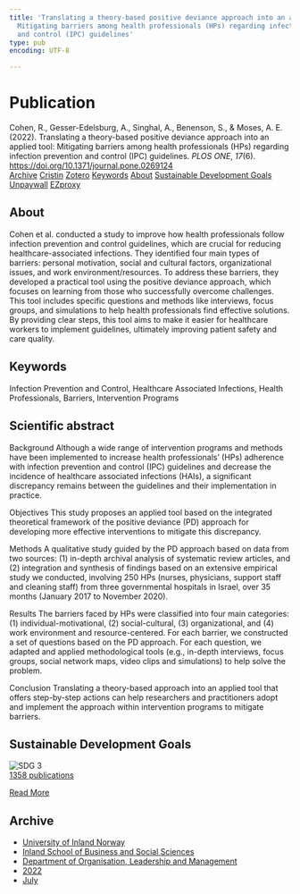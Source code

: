 ```yaml
---
title: 'Translating a theory-based positive deviance approach into an applied tool:
  Mitigating barriers among health professionals (HPs) regarding infection prevention
  and control (IPC) guidelines'
type: pub
encoding: UTF-8

---
```

<h1>Publication</h1>
<article id="csl-bib-container-JEQGPZP6" class="csl-bib-container">
  <div class="csl-bib-body"> <div class="csl-entry">Cohen, R., Gesser-Edelsburg, A., Singhal, A., Benenson, S., &#38; Moses, A. E. (2022). Translating a theory-based positive deviance approach into an applied tool: Mitigating barriers among health professionals (HPs) regarding infection prevention and control (IPC) guidelines. <i>PLOS ONE</i>, <i>17</i>(6). <a href="https://doi.org/10.1371/journal.pone.0269124">https://doi.org/10.1371/journal.pone.0269124</a></div> </div>
  <div class="csl-bib-buttons">
    <a href="#taxonomy-article-JEQGPZP6" alt="archive" class="csl-bib-button">Archive</a>
    <a href="https://app.cristin.no/results/show.jsf?id=2038126" alt="Cristin" class="csl-bib-button">Cristin</a>
    <a href="http://zotero.org/groups/5881554/items/JEQGPZP6" alt="Zotero" class="csl-bib-button">Zotero</a>
    <a href="#keywords-article-JEQGPZP6" alt="keywords" class="csl-bib-button">Keywords</a>
    <a href="#about-article-JEQGPZP6" alt="about_pub" class="csl-bib-button">About</a>
    <a href="#sdg-article-JEQGPZP6" alt="sdg" class="csl-bib-button">Sustainable Development Goals</a>
    <a href="https://journals.plos.org/plosone/article/file?id=10.1371/journal.pone.0269124&amp;type=printable" alt="Unpaywall" class="csl-bib-button">Unpaywall</a>
    <a href="https://journals.plos.org/plosone/article/file?id=10.1371/journal.pone.0269124&amp;type=printable" alt="EZproxy" class="csl-bib-button">EZproxy</a>
  </div>
  <div id="csl-bib-meta-container-JEQGPZP6"></div>
</article>
<div id="csl-bib-meta-JEQGPZP6" class="csl-bib-meta">
  <article id="about-article-JEQGPZP6" class="about_pub-article">
    <h1>About</h1>
    Cohen et al. conducted a study to improve how health professionals follow infection prevention and control guidelines, which are crucial for reducing healthcare-associated infections. They identified four main types of barriers: personal motivation, social and cultural factors, organizational issues, and work environment/resources. To address these barriers, they developed a practical tool using the positive deviance approach, which focuses on learning from those who successfully overcome challenges. This tool includes specific questions and methods like interviews, focus groups, and simulations to help health professionals find effective solutions. By providing clear steps, this tool aims to make it easier for healthcare workers to implement guidelines, ultimately improving patient safety and care quality.
  </article>
  <article id="keywords-article-JEQGPZP6" class="keywords-article">
    <h1>Keywords</h1>
    Infection Prevention and Control, Healthcare Associated Infections, Health Professionals, Barriers, Intervention Programs
  </article>
  <article id="abstract-article-JEQGPZP6" class="abstract-article">
    <h1>Scientific abstract</h1>
    Background 
Although a wide range of intervention programs and methods have been implemented to increase health professionals’ (HPs) adherence with infection prevention and control (IPC) guidelines and decrease the incidence of healthcare associated infections (HAIs), a significant discrepancy remains between the guidelines and their implementation in practice. 
 
Objectives 
This study proposes an applied tool based on the integrated theoretical framework of the positive deviance (PD) approach for developing more effective interventions to mitigate this discrepancy. 
 
Methods 
A qualitative study guided by the PD approach based on data from two sources: (1) in-depth archival analysis of systematic review articles, and (2) integration and synthesis of findings based on an extensive empirical study we conducted, involving 250 HPs (nurses, physicians, support staff and cleaning staff) from three governmental hospitals in Israel, over 35 months (January 2017 to November 2020). 
 
Results 
The barriers faced by HPs were classified into four main categories: (1) individual-motivational, (2) social-cultural, (3) organizational, and (4) work environment and resource-centered. For each barrier, we constructed a set of questions based on the PD approach. For each question, we adapted and applied methodological tools (e.g., in-depth interviews, focus groups, social network maps, video clips and simulations) to help solve the problem. 
 
Conclusion 
Translating a theory-based approach into an applied tool that offers step-by-step actions can help researchers and practitioners adopt and implement the approach within intervention programs to mitigate barriers.
  </article>
  <article id="sdg-article-JEQGPZP6" class="sdg-article">
    <h1>Sustainable Development Goals</h1>
    <div class="sdg-container"><div id="sdg3" class="sdg">
        <img src="{{< params subfolder >}}images/sdg/sdg03_en.png" class="image" alt="SDG 3">
        <div class="sdg-overlay">
          <a href="{{< params subfolder >}}en/archive/?sdg=3#archive" class="sdg-publication-count"><span>1358</span> publications</a>
          <p><a href="https://sdgs.un.org/goals/goal3" class="sdg-read-more">Read More</a></p>
        </div>
      </div></div>
  </article>
  <article id="taxonomy-article-JEQGPZP6" class="taxonomy-article">
    <h1>Archive</h1>
    <ul>
      <li><a href="{{< params subfolder >}}en/archive/?key=3DCRN523">University of Inland Norway</a></li>
      <li><a href="{{< params subfolder >}}en/archive/?key=DU8Q9LN9">Inland School of Business and Social Sciences</a></li>
      <li><a href="{{< params subfolder >}}en/archive/?key=4LUWR3ZM">Department of Organisation, Leadership and Management</a></li>
      <li><a href="{{< params subfolder >}}en/archive/?key=RDNF7EXQ">2022</a></li>
      <li><a href="{{< params subfolder >}}en/archive/?key=7NL93PD2">July</a></li>
    </ul>
  </article>
</div>
